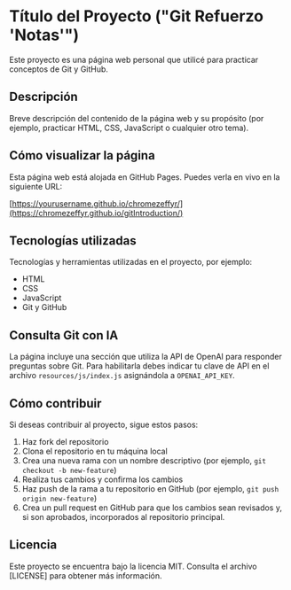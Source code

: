 # Título del Proyecto ("Git Refuerzo 'Notas'")

Este proyecto es una página web personal que utilicé para practicar conceptos de Git y GitHub. 

## Descripción

Breve descripción del contenido de la página web y su propósito (por ejemplo, practicar HTML, CSS, JavaScript o cualquier otro tema).

## Cómo visualizar la página

Esta página web está alojada en GitHub Pages. Puedes verla en vivo en la siguiente URL:

[https://yourusername.github.io/chromezeffyr/](https://chromezeffyr.github.io/gitIntroduction/)


## Tecnologías utilizadas

Tecnologías y herramientas utilizadas en el proyecto, por ejemplo:

- HTML
- CSS
- JavaScript
- Git y GitHub

## Consulta Git con IA

La página incluye una sección que utiliza la API de OpenAI para responder preguntas sobre Git.
Para habilitarla debes indicar tu clave de API en el archivo `resources/js/index.js` asignándola a `OPENAI_API_KEY`.

## Cómo contribuir

Si deseas contribuir al proyecto, sigue estos pasos:

1. Haz fork del repositorio
2. Clona el repositorio en tu máquina local
3. Crea una nueva rama con un nombre descriptivo (por ejemplo, `git checkout -b new-feature`)
4. Realiza tus cambios y confirma los cambios
5. Haz push de la rama a tu repositorio en GitHub (por ejemplo, `git push origin new-feature`)
6. Crea un pull request en GitHub para que los cambios sean revisados y, si son aprobados, incorporados al repositorio principal.

## Licencia

Este proyecto se encuentra bajo la licencia MIT. Consulta el archivo [LICENSE] para obtener más información.
